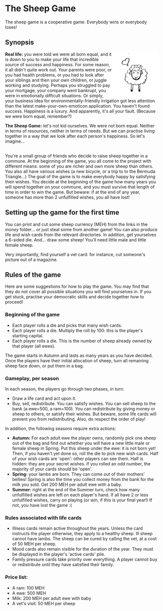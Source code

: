 # The Sheep Game

The sheep game is a cooperative game. Everybody wins or everybody loses!

## Synopsis 

<img style="width:150px; height:150px;" alt="The sheep game" src="img/ram.png" align="right">

**Real life:** you were told we were all born equal, and it is down to you to make your life that incredible source of success and happiness. For some reason, it all didn't quite work out. Your parents were poor, or you had health problems, or you had to look after your siblings and then your own children, or juggle working and studying. Perhaps you struggled to pay your mortgage, your company went bankrupt, you were in emotionally difficult situations. Or simply, your business idea for environmentally-friendly irrigation got less attention than the latest make-your-own-emoticon application. You haven't found success. Happiness is a luxury. And apparently, it's all your fault. (Because we were born equal, remember?)

**The Sheep Game:** let's not kid ourselves. We were not born equal. Neither in terms of resources, neither in terms of needs. But we can practise living together in a way that we look after each person's happiness. So let's imagine...


<br>
You're a small group of friends who decide to raise sheep together in a commune. At the beginning of the game, you all come to the project with different means: some of you are richer and own more sheep than others. You also all have various wishes (a new bicycle, or a trip to to the Bermuda Triangle...) The goal of the game is to make everybody happy by satisfying their wishes. You decide at the beginning of the game how many years you will spend together on your commune, and you must survive that length of time in order to win the game. But beware: if at the end of any year, someone has more than 2 unfulfilled wishes, you all have lost!


## Setting up the game for the first time

You can print and cut some sheep currency (MEH) from the links in the *money* folder... or just steal some from another game! You can also produce life and wish cards from the relevant directories. In addition, get yourselves a 6-sided die. And... draw some sheep! You'll need little male and little female sheep.

Very importantly, find yourself a vet card: for instance, cut someone's picture out of a magazine.


## Rules of the game

Here are some suggestions for how to play the game. You may find that they do not cover all possible situations you will find yourselves in. If you get stuck, practise your democratic skills and decide together how to proceed!

### Beginning of the game

* Each player rolls a die and picks that many wish cards.
* Each player rolls a die. Multiply the roll by 100: this is the player's starting capital.
* Each player rolls a die. This is the number of sheep already owned by that player (all ewes).

The game starts in Autumn and lasts as many years as you have decided. Once the players have their initial allocation of sheep, turn all remaining sheep face down, or put them in a bag.

### Gameplay, per season

In each season, the players go through two phases, in turn:

* Draw a life card and act upon it.
* Buy, sell, redistribute. You can satisfy wishes. You can sell sheep to the bank (a ewe=500, a ram=100). You can redistribute by giving money or sheep to others, or satisfy their wishes. But beware, some
life cards will prevent you from redistributing. Also, do respect the order of play!

In addition, the following seasons require extra actions:

* **Autumn:** For each adult ewe the player owns, randomly pick one sheep out of the bag and find out whether you will have a new little male or female sheep in Spring. Put this sheep under the ewe: it is not born yet! Then, if you haven't yet done so, roll the die to pick new wish cards. Half of your wish cards are 'open': other players can see them. Half is hidden: they are your secret wishes. If you rolled an odd number, the majority of your cards should be 'open'.
* **Spring:** your lambs are born. They can come out of their mothers' bellies! Spring is also the time you collect money from the bank for the milk you sold. Get 200 MEH per adult ewe with a baby.
* **Summer:** right at the end of the Summer turn, check how many unfulfilled wishes are left on each player's hand. If all have 2 or less unfulfilled wishes, carry on playing (or win, if this is your
final year!) If not, you have lost the game :(

### Rules associated with life cards

* Illness cards remain active throughout the years. Unless the card instructs the player otherwise, they apply to a healthy sheep. Ill sheep cannot have lambs. The sheep can be cured by calling the vet, at a cost of 50 MEH per sheep.
* Mood cards also remain visible for the duration of the year. They must be displayed in the player's 'active cards' pile.
* Family pressure cards take priority over everything. A player cannot buy or redistribute until they have satisfied their family.


### Price list:

* A ram: 100 MEH
* A ewe: 500 MEH
* Milk: 200 MEH per adult ewe with baby
* A vet's visit: 50 MEH per sheep


